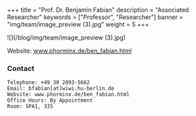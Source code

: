 +++
title = "Prof. Dr. Benjamin Fabian"
description = "Associated Researcher"
keywords = ["Professor", "Researcher"]
banner = "img/team/image_preview (3).jpg"
weight = 5
+++



	
![](/blog/img/team/image_preview (3).jpg)


Website: www.phorminx.de/ben_fabian.html

 
###  Contact


	Telephone: +49 30 2093-5662
	Email: bfabian[at]wiwi.hu-berlin.de
	Website: www.phorminx.de/ben_fabian.html
	Office Hours: By Appointment
	Room: SPA1, 335

	
	
	